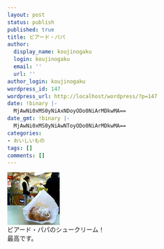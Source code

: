 ```yaml
---
layout: post
status: publish
published: true
title: ビアード・パパ
author:
  display_name: koujinogaku
  login: koujinogaku
  email: ''
  url: ''
author_login: koujinogaku
wordpress_id: 147
wordpress_url: http://localhost/wordpress/?p=147
date: !binary |-
  MjAwNi0xMS0yNiAxNDoyODo0NiArMDkwMA==
date_gmt: !binary |-
  MjAwNi0xMS0yNiAwNToyODo0NiArMDkwMA==
categories:
- おいしいもの
tags: []
comments: []
---
```

<p><img src="/blog/img/20061126142837.jpg" alt="20061126142837" align="left" border="0"><br clear="all">ビアード・パパのシュークリーム！<br />
最高です。</p>
